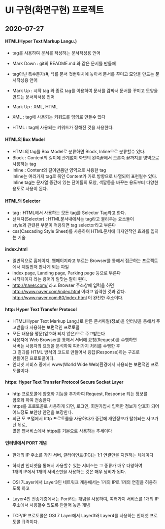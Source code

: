 # UI 구현(화면구현) 프로젝트

## 2020-07-27

#### HTML(Hyper Text Markup Langu.)
* tag를 사용하여 문서를 작성하는 문서작성용 언어
* Mark Down : git의 README.md 와 같은 문서를 만들때
* 	tag아닌 특수문자(#, *)를 문서 첫번위치에 놓아서 문서를 꾸미고 모양을 만드는 문서작성용 언어
* Mark Up : 시작 tag <tag>와 종료 tag</tag>를 이용하여 문서를 감싸서 문서를 꾸미고 모양을 만드는 문서작서용 언어

* Mark Up : XML, HTML
* XML : tag에 사용되는 키워드를 임의로 만들수 있다
* HTML : tag에 사용되는 키워드가 정해진 것을 사용한다.

#### HTML의 Box Model
* HTML의 tag를 Box Model로 분류하면 Block, Inline으로 분류할수 있다.
* Block : Content의 길이에 관계없이 화면의 왼쪽끝에서 오른쪽 끝까지를 영역으로 사용하는 tag
* Inline : Content의 길이만큼만 영역으로 사용한 tag  
Inline는 여러가지 tag로 묶인 Content가 가로 방향으로 나열되어 표현될수 있다.  
Inline tag는 문자열 중간에 있는 단어들의 모양, 색깔등을 바꾸는 용도부터 다양한 용도로 사용이 된다.

#### HTML의 Selector
* tag : HTML에서 사용하는 모든 tag를 Selector Tag라고 한다.
* 선택자(Selector) : HTML문서내에서는 tag라고 불리우는 요소들이  
style과 관련된 부분이 적용되면 tag selector라고 부른다
* css(Cascading Style Sheet)를 사용하여 HTML문서에 디자인적인 효과를 입히는 기술

#### index.html
* 일반적으로 홈페이지, 웹페이지라고 부르는 Browser를 통해서 접근하는 프로젝트에서 제일먼저 만나게 되는 파일
* index page, Landing page, Parking page 등으로 부른다
* 시작페이지 라는 용어가 알맞는 말이 된다.
* http://naver.com/ 라고 Browser 주소창에 입력을 하면  
http://www.naver.com/index.html 이라고 입력한 것과 같다.  
http://www.naver.com:80/index.html 이 완전한 주소이다.

#### http: Hyper Text Transfer Protocol
* HTML(Hyper Text Markup Lang.)로 만든 문서파일(정보)을 인터넷을 통해서 주고받을때 사용하는 보편적인 프로토콜
* 모든 내용을 평문(암호화 되지 않은)으로 주고받는다
* 사용자에 Web Browser를 통해서 서버에 요청(Request)를 수행하면  
서버는 사용자의 요청을 분석하여 여러가지 처리를 수행한 후  
그 결과를 HTML 방식의 코드로 만들어서 응답(Response)하는 구조로  
만들어진 프로토콜이다.
* 인터넷 서비스 중에서 www(World Wide Web)환경에서 사용되는 보편적인 프로토콜이다.

#### https: Hyper Text Transfer Protocol Secure Socket Layer
* http 프로토콜에 암호화 기능을 추가하여 Request, Response 되는 정보를  
암호화 하여 전송한다
* https를 프로토콜로 사용하게 되면, 로그인, 회원가입시 입력한 정보가 암호화 되어 어느정도 보안상 안전을 보장한다.
* 최근 모 포털에서 http 프로토콜을 사용하다가 중간에 개인정보가 탈취되는 사고가 난 뒤로,  
많은 웹서비스에서 https를 기본으로 사용하는 추세이다

#### 인터넷에서 PORT 개념
* 한개의 IP 주소를 가진 서버, 클라이언트(PC)는 1:1 연결만을 지원하는 체계이다
* 하지만 인터넷을 통해서 사용할수 있는 서비스는 그 종류가 매우 다양하여  
1개의 IP에서 1개의 서비스만을 사용하는 것은 매우 낭비가 된다.
* OSI 7Layer에서 Layer3인 네트워크 계층에서는 1개의 IP로 1개의 연결을 허용하도록 하고
* Layer4인 전송계층에서는 Port라는 개념을 사용하여, 여러가지 서비스를 1개의 IP주소에서 사용할수 있도록 만들어 놓은 개념

* TCP/IP 프로토콜은 OSI 7 Layer에서 Layer3와 Layer4를 사용하는 인터넷 프로토콜 규격이다.

